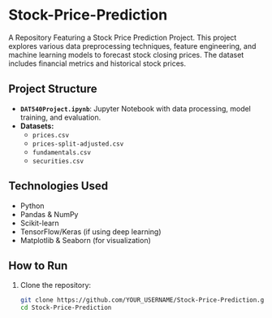 # Stock-Price-Prediction

A Repository Featuring a Stock Price Prediction Project. This project explores various data preprocessing techniques, feature engineering, and machine learning models to forecast stock closing prices. The dataset includes financial metrics and historical stock prices.

## Project Structure
- **`DAT540Project.ipynb`**: Jupyter Notebook with data processing, model training, and evaluation.
- **Datasets:**
  - `prices.csv`
  - `prices-split-adjusted.csv`
  - `fundamentals.csv`
  - `securities.csv`

## Technologies Used
- Python
- Pandas & NumPy
- Scikit-learn
- TensorFlow/Keras (if using deep learning)
- Matplotlib & Seaborn (for visualization)

## How to Run
1. Clone the repository:
   ```bash
   git clone https://github.com/YOUR_USERNAME/Stock-Price-Prediction.git
   cd Stock-Price-Prediction
